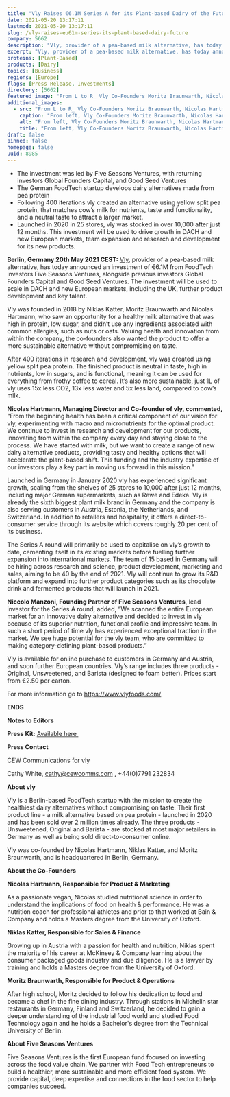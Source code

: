 ```yaml
---
title: "Vly Raises €6.1M Series A for its Plant-based Dairy of the Future"
date: 2021-05-20 13:17:11
lastmod: 2021-05-20 13:17:11
slug: /vly-raises-eu61m-series-its-plant-based-dairy-future
company: 5662
description: "Vly, provider of a pea-based milk alternative, has today announced an investment of €6.1M from FoodTech investors Five Seasons Ventures, alongside previous investors Global Founders Capital and Good Seed Ventures."
excerpt: "Vly, provider of a pea-based milk alternative, has today announced an investment of €6.1M from FoodTech investors Five Seasons Ventures, alongside previous investors Global Founders Capital and Good Seed Ventures."
proteins: [Plant-Based]
products: [Dairy]
topics: [Business]
regions: [Europe]
flags: [Press Release, Investments]
directory: [5662]
featured_image: "From L to R_ Vly Co-Founders Moritz Braunwarth, Nicolas Hartmann, Niklas Katter._0.jpg"
additional_images:
  - src: "From L to R_ Vly Co-Founders Moritz Braunwarth, Nicolas Hartmann, Niklas Katter._0.jpg"
    caption: "From left, Vly Co-Founders Moritz Braunwarth, Nicolas Hartmann, and Niklas Katter"
    alt: "From left, Vly Co-Founders Moritz Braunwarth, Nicolas Hartmann, and Niklas Katter"
    title: "From left, Vly Co-Founders Moritz Braunwarth, Nicolas Hartmann, and Niklas Katter"
draft: false
pinned: false
homepage: false
uuid: 8985
---
```

<ul>
<li>The investment was led by Five Seasons Ventures, with returning investors Global Founders Capital, and Good Seed Ventures </li>
<li>The German FoodTech startup develops dairy alternatives made from pea protein</li>
<li>Following 400 iterations vly created an alternative using yellow split pea protein, that matches cow’s milk for nutrients, taste and functionality, and a neutral taste to attract a larger market. </li>
<li>Launched in 2020 in 25 stores, vly was stocked in over 10,000 after just 12 months. This investment will be used to drive growth in DACH and new European markets, team expansion and research and development for its new products.</li>
</ul>
<p><strong>Berlin, Germany 20th May 2021 CEST:</strong> <a href="https://www.vlyfoods.com/"><u>Vly</u></a>, provider of a pea-based milk alternative, has today announced an investment of €6.1M from FoodTech investors Five Seasons Ventures, alongside previous investors Global Founders Capital and Good Seed Ventures. The investment will be used to scale in DACH and new European markets, including the UK, further product development and key talent.</p>
<p>Vly was founded in 2018 by Niklas Katter, Moritz Braunwarth and Nicolas Hartmann, who saw an opportunity for a healthy milk alternative that was high in protein, low sugar, and didn’t use any ingredients associated with common allergies, such as nuts or oats. Valuing health and innovation from within the company, the co-founders also wanted the product to offer a more sustainable alternative without compromising on taste.</p>
<p>After 400 iterations in research and development, vly was created using yellow split pea protein. The finished product is neutral in taste, high in nutrients, low in sugars, and is functional, meaning it can be used for everything from frothy coffee to cereal. It’s also more sustainable, just 1L of vly uses 15x less CO2, 13x less water and 5x less land, compared to cow’s milk. </p>
<p><strong>Nicolas Hartmann, Managing Director and Co-founder of vly, commented,</strong> “From the beginning health has been a critical component of our vision for vly, experimenting with macro and micronutrients for the optimal product. We continue to invest in research and development for our products, innovating from within the company every day and staying close to the process. We have started with milk, but we want to create a range of new dairy alternative products, providing tasty and healthy options that will accelerate the plant-based shift. This funding and the industry expertise of our investors play a key part in moving us forward in this mission.”</p>
<p>Launched in Germany in January 2020 vly has experienced significant growth, scaling from the shelves of 25 stores to 10,000 after just 12 months, including major German supermarkets, such as Rewe and Edeka. Vly is already the sixth biggest plant milk brand in Germany and the company is also serving customers in Austria, Estonia, the Netherlands, and Switzerland. In addition to retailers and hospitality, it offers a direct-to-consumer service through its website which covers roughly 20 per cent of its business.</p>
<p>The Series A round will primarily be used to capitalise on vly’s growth to date, cementing itself in its existing markets before fuelling further expansion into international markets. The team of 15 based in Germany will be hiring across research and science, product development, marketing and sales, aiming to be 40 by the end of 2021. Vly will continue to grow its R&D platform and expand into further product categories such as its chocolate drink and fermented products that will launch in 2021.</p>
<p><strong>Niccolo Manzoni, Founding Partner of Five Seasons Ventures</strong>, lead investor for the Series A round, added, “We scanned the entire European market for an innovative dairy alternative and decided to invest in vly because of its superior nutrition, functional profile and impressive team. In such a short period of time vly has experienced exceptional traction in the market. We see huge potential for the vly team, who are committed to making category-defining plant-based products.” </p>
<p>Vly is available for online purchase to customers in Germany and Austria, and soon further European countries. Vly’s range includes three products - Original, Unsweetened, and Barista (designed to foam better). Prices start from €2.50 per carton. </p>
<p>For more information go to <a href="https://www.vlyfoods.com/"><u>https://www.vlyfoods.com/</u></a></p>
<p><strong>ENDS</strong></p>
<p><strong>Notes to Editors</strong></p>
<p><strong>Press Kit:</strong> <a href="https://drive.google.com/drive/folders/1KDLJED3Uz5WZPoeVEjW_GgH0OLTeXe0v?usp=sharing"><u>Available here </u></a></p>
<p><strong>Press Contact</strong></p>
<p>CEW Communications for vly</p>
<p>Cathy White, <a href="mailto:cathy@cewcomms.com">cathy@cewcomms.com</a> , +44(0)7791 232834</p>
<p><strong>About vly </strong></p>
<p>Vly is a Berlin-based FoodTech startup with the mission to create the healthiest dairy alternatives without compromising on taste. Their first product line - a milk alternative based on pea protein - launched in 2020 and has been sold over 2 million times already. The three products - Unsweetened, Original and Barista - are stocked at most major retailers in Germany as well as being sold direct-to-consumer online. </p>
<p>Vly was co-founded by Nicolas Hartmann, Niklas Katter, and Moritz Braunwarth, and is headquartered in Berlin, Germany.</p>
<p><strong>About the Co-Founders</strong></p>
<p><strong>Nicolas Hartmann, Responsible for Product & Marketing</strong></p>
<p>As a passionate vegan, Nicolas studied nutritional science in order to understand the implications of food on health & performance. He was a nutrition coach for professional athletes and prior to that worked at Bain & Company and holds a Masters degree from the University of Oxford.</p>
<p><strong>Niklas Katter, Responsible for Sales & Finance</strong></p>
<p>Growing up in Austria with a passion for health and nutrition, Niklas spent the majority of his career at McKinsey & Company learning about the consumer packaged goods industry and due diligence. He is a lawyer by training and holds a Masters degree from the University of Oxford. </p>
<p><strong>Moritz Braunwarth, Responsible for Product & Operations</strong></p>
<p>After high school, Moritz decided to follow his dedication to food and became a chef in the fine dining industry. Through stations in Michelin star restaurants in Germany, Finland and Switzerland, he decided to gain a deeper understanding of the industrial food world and studied Food Technology again and he holds a Bachelor's degree from the Technical University of Berlin.</p>
<p><strong>About Five Seasons Ventures</strong></p>
<p>Five Seasons Ventures is the first European fund focused on investing across the food value chain. We partner with Food Tech entrepreneurs to build a healthier, more sustainable and more efficient food system. We provide capital, deep expertise and connections in the food sector to help companies succeed.</p>
